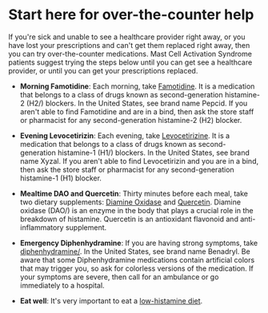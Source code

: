# Start here for over-the-counter help

If you're sick and unable to see a healthcare provider right away, or you have lost your prescriptions and can't get them replaced right away, then you can try over-the-counter medications. Mast Cell Activation Syndrome patients suggest trying the steps below until you can get see a healthcare provider, or until you can get your prescriptions replaced.

* **Morning Famotidine**: Each morning, take [Famotidine](../famotidine/). It is a medication that belongs to a class of drugs known as second-generation histamine-2 (H2/) blockers. In the United States, see brand name Pepcid. If you aren't able to find Famotidine and are in a bind, then ask the store staff or pharmacist for any second-generation histamine-2 (H2) blocker.

* **Evening Levocetirizin**: Each evening, take [Levocetirizine](../levocetirizine/). It is a medication that belongs to a class of drugs known as second-generation histamine-1 (H1/) blockers. In the United States, see brand name Xyzal. If you aren't able to find Levocetirizin and you are in a bind, then ask the store staff or pharmacist for any second-generation histamine-1 (H1) blocker.

* **Mealtime DAO and Quercetin**: Thirty minutes before each meal, take two dietary supplements: [Diamine Oxidase](../diamine-oxidase/) and [Quercetin](../quercetin/). Diamine oxidase (DAO/) is an enzyme in the body that plays a crucial role in the breakdown of histamine. Quercetin is an antioxidant flavonoid and anti-inflammatory supplement.

* **Emergency Diphenhydramine**: If you are having strong symptoms, take [diphenhydramine/](../diphenhydramine/). In the United States, see brand name Benadryl. Be aware that some Diphenhydramine medications contain artificial colors that may trigger you, so ask for colorless versions of the medication. If your symptoms are severe, then call for an ambulance or go immediately to a hospital.

* **Eat well**: It's very important to eat a [low-histamine diet](../low-histamine-diet/).
